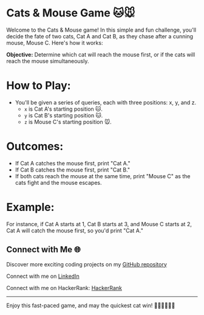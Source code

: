 # Cats & Mouse Game 🐱🐭   

Welcome to the Cats & Mouse game! In this simple and fun challenge, you'll decide the fate of two cats, Cat A and Cat B, as they chase after a cunning mouse, Mouse C. Here's how it works:

**Objective:** Determine which cat will reach the mouse first, or if the cats will reach the mouse simultaneously.

# **How to Play:**
- You'll be given a series of queries, each with three positions: x, y, and z.
    - `x` is Cat A's starting position 🐱.
    - `y` is Cat B's starting position 🐱.
    - `z` is Mouse C's starting position 🐭.

# **Outcomes:**
- If Cat A catches the mouse first, print "Cat A."
- If Cat B catches the mouse first, print "Cat B."
- If both cats reach the mouse at the same time, print "Mouse C" as the cats fight and the mouse escapes.

# **Example:** 
For instance, if Cat A starts at 1, Cat B starts at 3, and Mouse C starts at 2, Cat A will catch the mouse first, so you'd print "Cat A."

## Connect with Me 🌐 

Discover more exciting coding projects on my [GitHub repository](https://github.com/Maham-j)

Connect with me on [LinkedIn](https://www.linkedin.com/in/maham-jamil-268584267)

Connect with me on HackerRank: [HackerRank ](https://www.hackerrank.com/maham_jamil)

---


Enjoy this fast-paced game, and may the quickest cat win! 🏃‍♂️🏃‍♀️🐁🐾
